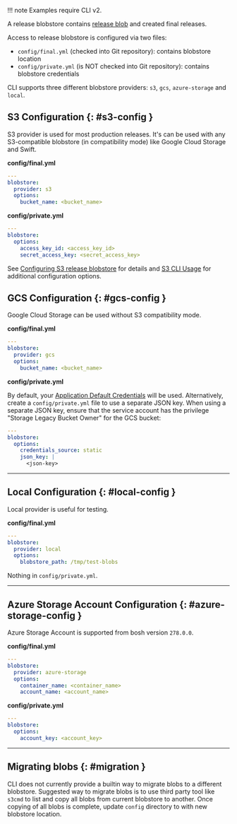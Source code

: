 !!! note
    Examples require CLI v2.

A release blobstore contains [release blob](release-blobs.md) and created final releases.

Access to release blobstore is configured via two files:

- `config/final.yml` (checked into Git repository): contains blobstore location
- `config/private.yml` (is NOT checked into Git repository): contains blobstore credentials

CLI supports three different blobstore providers: `s3`, `gcs`, `azure-storage`
and `local`.

## S3 Configuration {: #s3-config }

S3 provider is used for most production releases. It's can be used with any S3-compatible blobstore (in compatibility mode) like Google Cloud Storage and Swift.

**config/final.yml**

```yaml
---
blobstore:
  provider: s3
  options:
    bucket_name: <bucket_name>
```

**config/private.yml**

```yaml
---
blobstore:
  options:
    access_key_id: <access_key_id>
    secret_access_key: <secret_access_key>
```

See [Configuring S3 release blobstore](s3-release-blobstore.md) for details and [S3 CLI Usage](https://github.com/pivotal-golang/s3cli#usage) for additional configuration options.

## GCS Configuration {: #gcs-config }

Google Cloud Storage can be used without S3 compatibility mode.

**config/final.yml**

```yaml
---
blobstore:
  provider: gcs
  options:
    bucket_name: <bucket_name>
```

**config/private.yml**

By default, your [Application Default Credentials](https://cloud.google.com/docs/authentication/production#providing_credentials_to_your_application) will be used. Alternatively, create a `config/private.yml` file to use a separate JSON key. When using a separate JSON key, ensure that the service account has the privilege "Storage Legacy Bucket Owner" for the GCS bucket:

```yaml
---
blobstore:
  options:
    credentials_source: static
    json_key: |
      <json-key>
```

---
## Local Configuration {: #local-config }

Local provider is useful for testing.

**config/final.yml**

```yaml
---
blobstore:
  provider: local
  options:
    blobstore_path: /tmp/test-blobs
```

Nothing in `config/private.yml`.

---

## Azure Storage Account Configuration {: #azure-storage-config }

Azure Storage Account is supported from bosh version `278.0.0`.

**config/final.yml**

```yaml
---
blobstore:
  provider: azure-storage
  options:
    container_name: <container_name>
    account_name: <account_name>
```

**config/private.yml**

```yaml
---
blobstore:
  options:
    account_key: <account_key>
```

---
## Migrating blobs {: #migration }

CLI does not currently provide a builtin way to migrate blobs to a different blobstore. Suggested way to migrate blobs is to use third party tool like `s3cmd` to list and copy all blobs from current blobstore to another. Once copying of all blobs is complete, update `config` directory to with new blobstore location.
